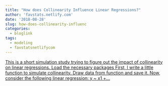 ```yaml
---
title: "How does Collinearity Influence Linear Regressions?"
author: 'favstats.netlify.com'
date: '2018-08-28'
slug: how-does-collinearity-influenc
categories:
  - bloglink
tags:
  - modeling
  - favstatsnetlifycom
---
```


[This is a short simulation study trying to figure out the impact of collinearity on linear regressions. Load the necessary packages First, I write a little function to simulate collinearity. Draw data from function and save it. Now, consider the following linear regression: y ~ x1 +...<click to read more>](https://favstats.netlify.com/post/multicol_sim/)

